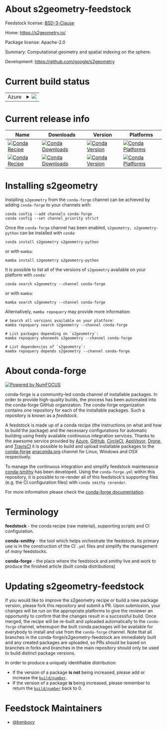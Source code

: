 About s2geometry-feedstock
==========================

Feedstock license: [BSD-3-Clause](https://github.com/conda-forge/s2geometry-feedstock/blob/main/LICENSE.txt)

Home: https://s2geometry.io/

Package license: Apache-2.0

Summary: Computational geometry and spatial indexing on the sphere.

Development: https://github.com/google/s2geometry

Current build status
====================


<table>
    
  <tr>
    <td>Azure</td>
    <td>
      <details>
        <summary>
          <a href="https://dev.azure.com/conda-forge/feedstock-builds/_build/latest?definitionId=11017&branchName=main">
            <img src="https://dev.azure.com/conda-forge/feedstock-builds/_apis/build/status/s2geometry-feedstock?branchName=main">
          </a>
        </summary>
        <table>
          <thead><tr><th>Variant</th><th>Status</th></tr></thead>
          <tbody><tr>
              <td>linux_64</td>
              <td>
                <a href="https://dev.azure.com/conda-forge/feedstock-builds/_build/latest?definitionId=11017&branchName=main">
                  <img src="https://dev.azure.com/conda-forge/feedstock-builds/_apis/build/status/s2geometry-feedstock?branchName=main&jobName=linux&configuration=linux%20linux_64_" alt="variant">
                </a>
              </td>
            </tr><tr>
              <td>osx_64</td>
              <td>
                <a href="https://dev.azure.com/conda-forge/feedstock-builds/_build/latest?definitionId=11017&branchName=main">
                  <img src="https://dev.azure.com/conda-forge/feedstock-builds/_apis/build/status/s2geometry-feedstock?branchName=main&jobName=osx&configuration=osx%20osx_64_" alt="variant">
                </a>
              </td>
            </tr><tr>
              <td>osx_arm64</td>
              <td>
                <a href="https://dev.azure.com/conda-forge/feedstock-builds/_build/latest?definitionId=11017&branchName=main">
                  <img src="https://dev.azure.com/conda-forge/feedstock-builds/_apis/build/status/s2geometry-feedstock?branchName=main&jobName=osx&configuration=osx%20osx_arm64_" alt="variant">
                </a>
              </td>
            </tr><tr>
              <td>win_64</td>
              <td>
                <a href="https://dev.azure.com/conda-forge/feedstock-builds/_build/latest?definitionId=11017&branchName=main">
                  <img src="https://dev.azure.com/conda-forge/feedstock-builds/_apis/build/status/s2geometry-feedstock?branchName=main&jobName=win&configuration=win%20win_64_" alt="variant">
                </a>
              </td>
            </tr>
          </tbody>
        </table>
      </details>
    </td>
  </tr>
</table>

Current release info
====================

| Name | Downloads | Version | Platforms |
| --- | --- | --- | --- |
| [![Conda Recipe](https://img.shields.io/badge/recipe-s2geometry-green.svg)](https://anaconda.org/conda-forge/s2geometry) | [![Conda Downloads](https://img.shields.io/conda/dn/conda-forge/s2geometry.svg)](https://anaconda.org/conda-forge/s2geometry) | [![Conda Version](https://img.shields.io/conda/vn/conda-forge/s2geometry.svg)](https://anaconda.org/conda-forge/s2geometry) | [![Conda Platforms](https://img.shields.io/conda/pn/conda-forge/s2geometry.svg)](https://anaconda.org/conda-forge/s2geometry) |
| [![Conda Recipe](https://img.shields.io/badge/recipe-s2geometry--python-green.svg)](https://anaconda.org/conda-forge/s2geometry-python) | [![Conda Downloads](https://img.shields.io/conda/dn/conda-forge/s2geometry-python.svg)](https://anaconda.org/conda-forge/s2geometry-python) | [![Conda Version](https://img.shields.io/conda/vn/conda-forge/s2geometry-python.svg)](https://anaconda.org/conda-forge/s2geometry-python) | [![Conda Platforms](https://img.shields.io/conda/pn/conda-forge/s2geometry-python.svg)](https://anaconda.org/conda-forge/s2geometry-python) |

Installing s2geometry
=====================

Installing `s2geometry` from the `conda-forge` channel can be achieved by adding `conda-forge` to your channels with:

```
conda config --add channels conda-forge
conda config --set channel_priority strict
```

Once the `conda-forge` channel has been enabled, `s2geometry, s2geometry-python` can be installed with `conda`:

```
conda install s2geometry s2geometry-python
```

or with `mamba`:

```
mamba install s2geometry s2geometry-python
```

It is possible to list all of the versions of `s2geometry` available on your platform with `conda`:

```
conda search s2geometry --channel conda-forge
```

or with `mamba`:

```
mamba search s2geometry --channel conda-forge
```

Alternatively, `mamba repoquery` may provide more information:

```
# Search all versions available on your platform:
mamba repoquery search s2geometry --channel conda-forge

# List packages depending on `s2geometry`:
mamba repoquery whoneeds s2geometry --channel conda-forge

# List dependencies of `s2geometry`:
mamba repoquery depends s2geometry --channel conda-forge
```


About conda-forge
=================

[![Powered by
NumFOCUS](https://img.shields.io/badge/powered%20by-NumFOCUS-orange.svg?style=flat&colorA=E1523D&colorB=007D8A)](https://numfocus.org)

conda-forge is a community-led conda channel of installable packages.
In order to provide high-quality builds, the process has been automated into the
conda-forge GitHub organization. The conda-forge organization contains one repository
for each of the installable packages. Such a repository is known as a *feedstock*.

A feedstock is made up of a conda recipe (the instructions on what and how to build
the package) and the necessary configurations for automatic building using freely
available continuous integration services. Thanks to the awesome service provided by
[Azure](https://azure.microsoft.com/en-us/services/devops/), [GitHub](https://github.com/),
[CircleCI](https://circleci.com/), [AppVeyor](https://www.appveyor.com/),
[Drone](https://cloud.drone.io/welcome), and [TravisCI](https://travis-ci.com/)
it is possible to build and upload installable packages to the
[conda-forge](https://anaconda.org/conda-forge) [anaconda.org](https://anaconda.org/)
channel for Linux, Windows and OSX respectively.

To manage the continuous integration and simplify feedstock maintenance
[conda-smithy](https://github.com/conda-forge/conda-smithy) has been developed.
Using the ``conda-forge.yml`` within this repository, it is possible to re-render all of
this feedstock's supporting files (e.g. the CI configuration files) with ``conda smithy rerender``.

For more information please check the [conda-forge documentation](https://conda-forge.org/docs/).

Terminology
===========

**feedstock** - the conda recipe (raw material), supporting scripts and CI configuration.

**conda-smithy** - the tool which helps orchestrate the feedstock.
                   Its primary use is in the construction of the CI ``.yml`` files
                   and simplify the management of *many* feedstocks.

**conda-forge** - the place where the feedstock and smithy live and work to
                  produce the finished article (built conda distributions)


Updating s2geometry-feedstock
=============================

If you would like to improve the s2geometry recipe or build a new
package version, please fork this repository and submit a PR. Upon submission,
your changes will be run on the appropriate platforms to give the reviewer an
opportunity to confirm that the changes result in a successful build. Once
merged, the recipe will be re-built and uploaded automatically to the
`conda-forge` channel, whereupon the built conda packages will be available for
everybody to install and use from the `conda-forge` channel.
Note that all branches in the conda-forge/s2geometry-feedstock are
immediately built and any created packages are uploaded, so PRs should be based
on branches in forks and branches in the main repository should only be used to
build distinct package versions.

In order to produce a uniquely identifiable distribution:
 * If the version of a package **is not** being increased, please add or increase
   the [``build/number``](https://docs.conda.io/projects/conda-build/en/latest/resources/define-metadata.html#build-number-and-string).
 * If the version of a package **is** being increased, please remember to return
   the [``build/number``](https://docs.conda.io/projects/conda-build/en/latest/resources/define-metadata.html#build-number-and-string)
   back to 0.

Feedstock Maintainers
=====================

* [@benbovy](https://github.com/benbovy/)

